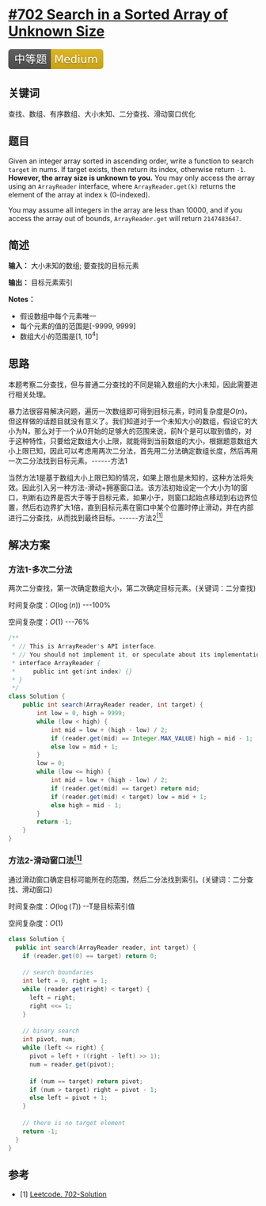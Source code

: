# [#702 Search in a Sorted Array of Unknown Size](https://leetcode.com/problems/search-in-a-sorted-array-of-unknown-size/)

![Medium](/figures/Medium.svg)

## 关键词

查找、数组、有序数组、大小未知、二分查找、滑动窗口优化

## 题目

Given an integer array sorted in ascending order, write a function to search `target` in nums. If target exists, then return its index, otherwise return `-1`. **However, the array size is unknown to you.** You may only access the array using an `ArrayReader` interface, where `ArrayReader.get(k)` returns the element of the array at index `k` (0-indexed).

You may assume all integers in the array are less than 10000, and if you access the array out of bounds, `ArrayReader.get` will return `2147483647`.

## 简述

**输入：** 大小未知的数组; 要查找的目标元素

**输出：** 目标元素索引

**Notes：**

+ 假设数组中每个元素唯一
+ 每个元素的值的范围是[-9999, 9999]
+ 数组大小的范围是[1, 10$^4$]

## 思路

本题考察二分查找，但与普通二分查找的不同是输入数组的大小未知，因此需要进行相关处理。

暴力法很容易解决问题，遍历一次数组即可得到目标元素，时间复杂度是$O(n)$。但这样做的话题目就没有意义了。我们知道对于一个未知大小的数组，假设它的大小为N，那么对于一个从0开始的足够大的范围来说，前N个是可以取到值的，对于这种特性，只要给定数组大小上限，就能得到当前数组的大小，根据题意数组大小上限已知，因此可以考虑用两次二分法，首先用二分法确定数组长度，然后再用一次二分法找到目标元素。------方法1

当然方法1是基于数组大小上限已知的情况，如果上限也是未知的，这种方法将失效。因此引入另一种方法-滑动+拥塞窗口法。该方法初始设定一个大小为1的窗口，判断右边界是否大于等于目标元素，如果小于，则窗口起始点移动到右边界位置，然后右边界扩大1倍，直到目标元素在窗口中某个位置时停止滑动，并在内部进行二分查找，从而找到最终目标。------方法2[$^{[1]}$](#refer-anchor-1)

## 解决方案

### 方法1-多次二分法

两次二分查找，第一次确定数组大小，第二次确定目标元素。(关键词：二分查找)

时间复杂度：$O(\log(n))$ ---100%

空间复杂度：$O(1)$ ---76%

``` java
/**
 * // This is ArrayReader's API interface.
 * // You should not implement it, or speculate about its implementation
 * interface ArrayReader {
 *     public int get(int index) {}
 * }
 */
class Solution {
    public int search(ArrayReader reader, int target) {
        int low = 0, high = 9999;
        while (low < high) {
            int mid = low + (high - low) / 2;
            if (reader.get(mid) == Integer.MAX_VALUE) high = mid - 1;
            else low = mid + 1;
        }
        low = 0;
        while (low <= high) {
            int mid = low + (high - low) / 2;
            if (reader.get(mid) == target) return mid;
            if (reader.get(mid) < target) low = mid + 1;
            else high = mid - 1;
        }
        return -1;
    }
}
```

### 方法2-滑动窗口法[$^{[1]}$](#refer-anchor-1)

通过滑动窗口确定目标可能所在的范围，然后二分法找到索引。(关键词：二分查找、滑动窗口)

时间复杂度：$O(\log(T))$ --T是目标索引值

空间复杂度：$O(1)$

``` java
class Solution {
  public int search(ArrayReader reader, int target) {
    if (reader.get(0) == target) return 0;

    // search boundaries
    int left = 0, right = 1;
    while (reader.get(right) < target) {
      left = right;
      right <<= 1;
    }

    // binary search
    int pivot, num;
    while (left <= right) {
      pivot = left + ((right - left) >> 1);
      num = reader.get(pivot);

      if (num == target) return pivot;
      if (num > target) right = pivot - 1;
      else left = pivot + 1;
    }

    // there is no target element
    return -1;
  }
}
```

## 参考

<div id="refer-anchor-1"></div>

+ [1] [Leetcode. 702-Solution](https://leetcode.com/problems/search-in-a-sorted-array-of-unknown-size/solution/)
